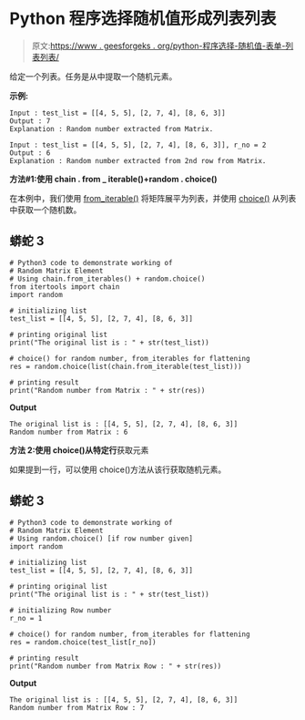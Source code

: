# Python 程序选择随机值形成列表列表

> 原文:[https://www . geesforgeks . org/python-程序选择-随机值-表单-列表列表/](https://www.geeksforgeeks.org/python-program-to-select-random-value-form-list-of-lists/)

给定一个列表。任务是从中提取一个随机元素。

**示例:**

```
Input : test_list = [[4, 5, 5], [2, 7, 4], [8, 6, 3]]
Output : 7
Explanation : Random number extracted from Matrix.

Input : test_list = [[4, 5, 5], [2, 7, 4], [8, 6, 3]], r_no = 2
Output : 6
Explanation : Random number extracted from 2nd row from Matrix.
```

**方法#1:使用 chain . from _ iterable()+random . choice()**

在本例中，我们使用 [from_iterable()](https://www.geeksforgeeks.org/python-itertools-chain-from_iterable/) 将矩阵展平为列表，并使用 [choice()](https://www.geeksforgeeks.org/random-choices-method-in-python/) 从列表中获取一个随机数。

## 蟒蛇 3

```
# Python3 code to demonstrate working of
# Random Matrix Element
# Using chain.from_iterables() + random.choice()
from itertools import chain
import random

# initializing list
test_list = [[4, 5, 5], [2, 7, 4], [8, 6, 3]]

# printing original list
print("The original list is : " + str(test_list))

# choice() for random number, from_iterables for flattening
res = random.choice(list(chain.from_iterable(test_list)))

# printing result
print("Random number from Matrix : " + str(res))
```

**Output**

```
The original list is : [[4, 5, 5], [2, 7, 4], [8, 6, 3]]
Random number from Matrix : 6

```

**方法 2:使用 choice()从特定行**获取元素

如果提到一行，可以使用 choice()方法从该行获取随机元素。

## 蟒蛇 3

```
# Python3 code to demonstrate working of
# Random Matrix Element
# Using random.choice() [if row number given]
import random

# initializing list
test_list = [[4, 5, 5], [2, 7, 4], [8, 6, 3]]

# printing original list
print("The original list is : " + str(test_list))

# initializing Row number
r_no = 1

# choice() for random number, from_iterables for flattening
res = random.choice(test_list[r_no])

# printing result
print("Random number from Matrix Row : " + str(res))
```

**Output**

```
The original list is : [[4, 5, 5], [2, 7, 4], [8, 6, 3]]
Random number from Matrix Row : 7

```